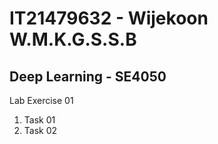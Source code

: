 # IT21479632 - Wijekoon W.M.K.G.S.S.B

## Deep Learning - SE4050

Lab Exercise 01
1. Task 01
2. Task 02

